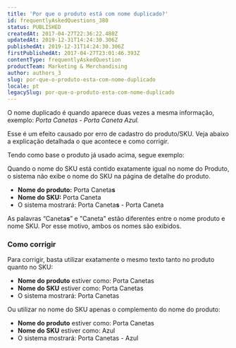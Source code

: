 ```yaml
---
title: 'Por que o produto está com nome duplicado?'
id: frequentlyAskedQuestions_380
status: PUBLISHED
createdAt: 2017-04-27T22:36:22.480Z
updatedAt: 2019-12-31T14:24:30.306Z
publishedAt: 2019-12-31T14:24:30.306Z
firstPublishedAt: 2017-04-27T23:01:46.393Z
contentType: frequentlyAskedQuestion
productTeam: Marketing & Merchandising
author: authors_3
slug: por-que-o-produto-esta-com-nome-duplicado
locale: pt
legacySlug: por-que-o-produto-esta-com-nome-duplicado
---
```


O nome duplicado é quando aparece duas vezes a mesma informação, exemplo: _Porta Canetas - Porta Caneta Azul._

Esse é um efeito causado por erro de cadastro do produto/SKU. Veja abaixo a explicação detalhada o que acontece e como corrigir.

Tendo como base o produto já usado acima, segue exemplo:

Quando o nome do SKU está contido exatamente igual no nome do Produto, o sistema não exibe o nome do SKU na página de detalhe do produto.

- **Nome do produto:** Porta Caneta**s**
- **Nome do SKU:** Porta Caneta
- O sistema mostrará: Porta Caneta**s** - Porta Caneta

As palavras “Caneta**s**” e "Caneta" estão diferentes entre o nome produto e nome SKU.
Por esse motivo, ambos os nomes são exibidos.

### Como corrigir

Para corrigir, basta utilizar exatamente o mesmo texto tanto no produto quanto no SKU:

- **Nome do produto** estiver como: Porta Canetas
- **Nome do SKU** estiver como: Porta Canetas
- O sistema mostrará: Porta Canetas

Ou utilizar no nome do SKU apenas o complemento do nome do produto:

- **Nome do produto** estiver como: Porta Canetas
- **Nome do SKU** estiver como: Azul
- O sistema mostrará: Porta Canetas - Azul
